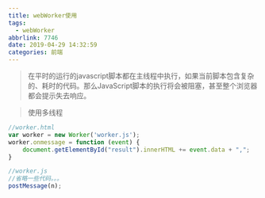 ```yaml
---
title: webWorker使用
tags:
  - webWorker
abbrlink: 7746
date: 2019-04-29 14:32:59
categories: 前端
---
```

> 在平时的运行的javascript脚本都在主线程中执行，如果当前脚本包含复杂的、耗时的代码。那么JavaScript脚本的执行将会被阻塞，甚至整个浏览器都会提示失去响应。


> 使用多线程

```js
//worker.html
var worker = new Worker('worker.js');
worker.onmessage = function (event) {
    document.getElementById("result").innerHTML += event.data + ",";
}
```

``` js
//worker.js
//省略一些代码。。。
postMessage(n);
```
<!-- more -->
